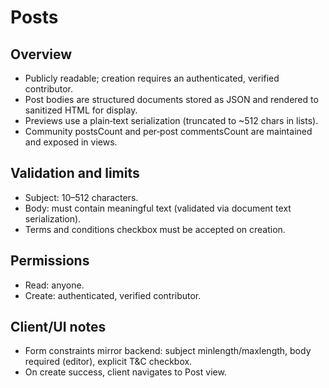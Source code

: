 # Posts

## Overview
- Publicly readable; creation requires an authenticated, verified contributor.
- Post bodies are structured documents stored as JSON and rendered to sanitized HTML for display.
- Previews use a plain‑text serialization (truncated to ~512 chars in lists).
- Community postsCount and per‑post commentsCount are maintained and exposed in views.

## Validation and limits
- Subject: 10–512 characters.
- Body: must contain meaningful text (validated via document text serialization).
- Terms and conditions checkbox must be accepted on creation.

## Permissions
- Read: anyone.
- Create: authenticated, verified contributor.


## Client/UI notes
- Form constraints mirror backend: subject minlength/maxlength, body required (editor), explicit T&C checkbox.
- On create success, client navigates to Post view.
